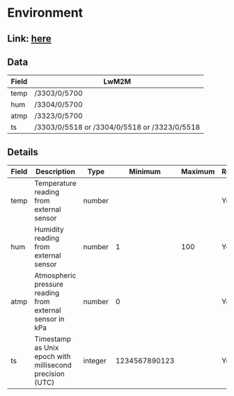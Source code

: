 # Environment

## Link: [here](https://github.com/NordicSemiconductor/asset-tracker-cloud-docs/blob/v31.0.0/docs/cloud-protocol/Reported.ts)

## Data

| Field | LwM2M                                        |
| ----- | -------------------------------------------- |
| temp  | /3303/0/5700                                 |
| hum   | /3304/0/5700                                 |
| atmp  | /3323/0/5700                                 |
| ts    | /3303/0/5518 or /3304/0/5518 or /3323/0/5518 |

## Details

| Field | Description                                              | Type    | Minimum       | Maximum | Required |
| ----- | -------------------------------------------------------- | ------- | ------------- | ------- | -------- |
| temp  | Temperature reading from external sensor                 | number  |               |         | Yes      |
| hum   | Humidity reading from external sensor                    | number  | 1             | 100     | Yes      |
| atmp  | Atmospheric pressure reading from external sensor in kPa | number  | 0             |         | Yes      |
| ts    | Timestamp as Unix epoch with millisecond precision (UTC) | integer | 1234567890123 |         | Yes      |
